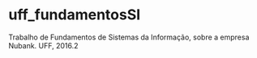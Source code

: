 # uff_fundamentosSI
Trabalho de Fundamentos de Sistemas da Informação, sobre a empresa Nubank. UFF, 2016.2
